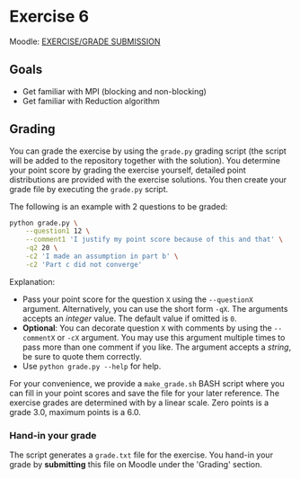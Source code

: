 # Exercise 6

Moodle:
[EXERCISE/GRADE SUBMISSION](https://moodle-app2.let.ethz.ch/course/view.php?id=15876)

## Goals

* Get familiar with MPI (blocking and non-blocking)
* Get familiar with Reduction algorithm

## Grading

You can grade the exercise by using the `grade.py` grading script (the script
will be added to the repository together with the solution).  You determine
your point score by grading the exercise yourself, detailed point distributions
are provided with the exercise solutions.  You then create your grade file by
executing the `grade.py` script.

The following is an example with 2 questions to be graded:

```bash
python grade.py \
    --question1 12 \
    --comment1 'I justify my point score because of this and that' \
    -q2 20 \
    -c2 'I made an assumption in part b' \
    -c2 'Part c did not converge'
```

Explanation:

* Pass your point score for the question `X` using the `--questionX` argument.
  Alternatively, you can use the short form `-qX`.  The arguments accepts an
  _integer_ value.  The default value if omitted is `0`.
* **Optional**: You can decorate question `X` with comments by using the
  `--commentX` or `-cX` argument.  You may use this argument multiple times to
  pass more than one comment if you like.  The argument accepts a _string_, be
  sure to quote them correctly.
* Use `python grade.py --help` for help.

For your convenience, we provide a `make_grade.sh` BASH script where you can
fill in your point scores and save the file for your later reference.  The
exercise grades are determined with by a linear scale.  Zero points is a
grade 3.0, maximum points is a 6.0.

### Hand-in your grade

The script generates a `grade.txt` file for the exercise.  You hand-in your
grade by **submitting** this file on Moodle under the 'Grading' section.
